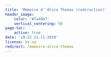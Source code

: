 ```yaml
---
title: 'Mémoire d''Alice Thomas (redirection)'
header_image:
    color: '#7a49b7'
    vertical_centering: 50
page-toc:
    active: true
date: '19:22 21-11-2019'
license: by-sa
redirect: /memoire-alice-thomas
---
```


